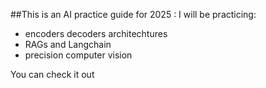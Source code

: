 ##This is an AI practice guide for 2025 :
I will be practicing:

- encoders decoders architechtures
- RAGs and Langchain
- precision computer vision

You can check it out
